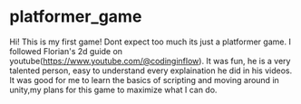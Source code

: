 # platformer_game
Hi! This is my first game! Dont expect too much its just a platformer game. I followed Florian's 2d guide on youtube(https://www.youtube.com/@codinginflow). It was fun, he is a very talented person, easy to understand every explaination he did in his videos.
It was good for me to learn the basics of scripting and moving around in unity,my plans for this game to maximize what I can do.
